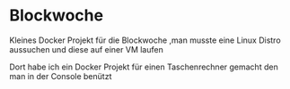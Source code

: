 # Blockwoche
Kleines Docker Projekt für die Blockwoche
,man musste eine Linux Distro aussuchen und diese auf einer VM laufen
 
 Dort habe ich ein Docker Projekt für einen Taschenrechner gemacht den man in der Console benützt
